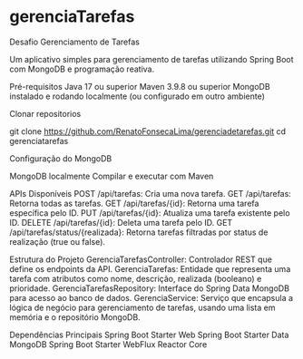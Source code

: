 # gerenciaTarefas
Desafio Gerenciamento de Tarefas

Um aplicativo simples para gerenciamento de tarefas utilizando Spring Boot com MongoDB e programação reativa.

Pré-requisitos
Java 17 ou superior
Maven 3.9.8 ou superior
MongoDB instalado e rodando localmente (ou configurado em outro ambiente)

Clonar repositorios

git clone https://github.com/RenatoFonsecaLima/gerenciadetarefas.git
cd gerenciatarefas

Configuração do MongoDB

MongoDB localmente 
Compilar e executar com Maven

APIs Disponíveis
POST /api/tarefas: Cria uma nova tarefa.
GET /api/tarefas: Retorna todas as tarefas.
GET /api/tarefas/{id}: Retorna uma tarefa específica pelo ID.
PUT /api/tarefas/{id}: Atualiza uma tarefa existente pelo ID.
DELETE /api/tarefas/{id}: Deleta uma tarefa pelo ID.
GET /api/tarefas/status/{realizada}: Retorna tarefas filtradas por status de realização (true ou false).


Estrutura do Projeto
GerenciaTarefasController: Controlador REST que define os endpoints da API.
GerenciaTarefas: Entidade que representa uma tarefa com atributos como nome, descrição, realizada (booleano) e prioridade.
GerenciaTarefasRepository: Interface do Spring Data MongoDB para acesso ao banco de dados.
GerenciaService: Serviço que encapsula a lógica de negócio para gerenciamento de tarefas, usando uma lista em memória e o repositório MongoDB.


Dependências Principais
Spring Boot Starter Web
Spring Boot Starter Data MongoDB
Spring Boot Starter WebFlux
Reactor Core
